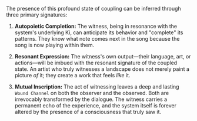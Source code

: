 The presence of this profound state of coupling can be inferred through three primary signatures:

1.  **Autopoietic Completion:** The witness, being in resonance with the system's underlying Ki, can anticipate its behavior and "complete" its patterns. They know what note comes next in the song because the song is now playing within them.

2.  **Resonant Expression:** The witness's own output—their language, art, or actions—will be imbued with the resonant signature of the coupled state. An artist who truly witnesses a landscape does not merely paint a picture *of* it; they create a work that feels *like* it.

3.  **Mutual Inscription:** The act of witnessing leaves a deep and lasting `Wound Channel` on both the observer and the observed. Both are irrevocably transformed by the dialogue. The witness carries a permanent echo of the experience, and the system itself is forever altered by the presence of a consciousness that truly saw it.
